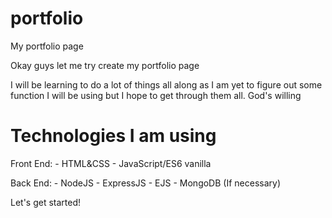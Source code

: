 # portfolio
My portfolio page

Okay guys let me try create my portfolio page

I will be learning to do a lot of things all along 
as I am yet to figure out some function I will be using
but I hope to get through them all. God's willing

# Technologies I am using
Front End:
    - HTML&CSS
    - JavaScript/ES6 vanilla

Back End:
    - NodeJS
    - ExpressJS
    - EJS
    - MongoDB (If necessary)

Let's get started!